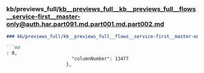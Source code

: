 ### kb/previews_full/kb__previews_full__kb__previews_full__flows__service-first__master-only@auth.har.part091.md.part001.md.part002.md

```md
### kb/previews_full/kb__previews_full__flows__service-first__master-only@auth.har.part091.md.part001.md (part 002)

```md
: 0,
                        "columnNumber": 13477
                      },
                 
```

```

```
